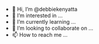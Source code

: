 - 👋 Hi, I’m @debbiekenyatta
- 👀 I’m interested in ...
- 🌱 I’m currently learning ...
- 💞️ I’m looking to collaborate on ...
- 📫 How to reach me ...

<!---
debbiekenyatta/debbiekenyatta is a ✨ special ✨ repository because its `README.md` (this file) appears on your GitHub profile.
You can click the Preview link to take a look at your changes.
--->
